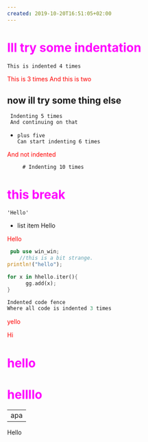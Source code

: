 ```yaml
---
created: 2019-10-20T16:51:05+02:00
---
```


# Ill try some indentation
    This is indented 4 times
   This is 3 times
  And this is two

## now ill try some thing else
     Indenting 5 times
     And continuing on that
+     plus five
      Can start indenting 6 times
And not indented

         # Indenting 10 times
# this break
    'Hello'
- list item
        Hello

Hello
``` rust
 pub use win_win;
    //this is a bit strange.
println!("hello");
```
~~~ Rust
for x in hhello.iter(){
      gg.add(x);
}
~~~
   ```rust
Indented code fence
Where all code is indented 3 times
```




<style
  type="text/css">

  h1 {color:red;}

  p {color:blue;}


</style>

<p>
yello
</p>

Hi
<style 
   type="text/css">
h1 {color: #ff00ff;}
p { color: red; }

</style>

# hello
<h1> hellllo</h1>
<table>

<tr>
<td>
apa
</td>
</tr>

</table>
Hello